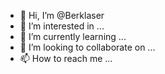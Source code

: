 - 👋 Hi, I’m @Berklaser
- 👀 I’m interested in ...
- 🌱 I’m currently learning ...
- 💞️ I’m looking to collaborate on ...
- 📫 How to reach me ...

<!---
Berklaser/Berklaser is a ✨ special ✨ repository because its `README.md` (this file) appears on your GitHub profile.
You can click the Preview link to take a look at your changes.
--->
